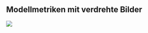 ## Modellmetriken mit verdrehte Bilder
![](https://asset.cml.dev/858e274930bbd4f2334f8b373bb1eeb6af5dc2c6?cml=png)
